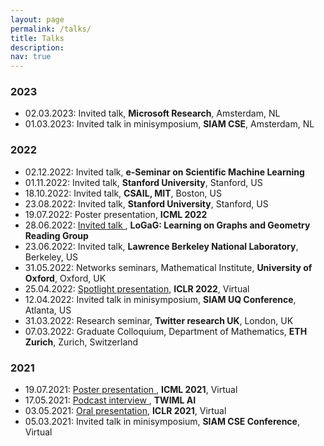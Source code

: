 ```yaml
---
layout: page
permalink: /talks/
title: Talks
description: 
nav: true
---
```


### 2023
* 02.03.2023: Invited talk, **Microsoft Research**, Amsterdam, NL
* 01.03.2023: Invited talk in minisymposium, **SIAM CSE**, Amsterdam, NL

### 2022
* 02.12.2022: Invited talk, **e-Seminar on Scientific Machine Learning**
* 01.11.2022: Invited talk, **Stanford University**, Stanford, US
* 18.10.2022: Invited talk, **CSAIL, MIT**, Boston, US
* 23.08.2022: Invited talk, **Stanford University**, Stanford, US
* 19.07.2022: Poster presentation, **ICML 2022**
* 28.06.2022: <a href="https://www.youtube.com/watch?v=YIhNLmbUBp4&feature=emb_logo"> Invited talk </a>, 
**LoGaG: Learning on Graphs and Geometry Reading Group**
* 23.06.2022: Invited talk, **Lawrence Berkeley National Laboratory**, Berkeley, US
* 31.05.2022: Networks seminars, Mathematical Institute, **University of Oxford**, Oxford, UK
* 25.04.2022: <a href="https://iclr.cc/virtual/2022/spotlight/6412"> Spotlight presentation</a>, **ICLR 2022**, Virtual
* 12.04.2022: Invited talk in minisymposium, **SIAM UQ Conference**, Atlanta, US
* 31.03.2022: Research seminar, **Twitter research UK**, London, UK
* 07.03.2022: Graduate Colloquium, Department of Mathematics, **ETH Zurich**, Zurich, Switzerland


### 2021
<a href=""> </a>
* 19.07.2021: <a href="https://icml.cc/virtual/2021/poster/10541"> Poster presentation </a>, **ICML 2021**, Virtual
* 17.05.2021: <a href="https://twimlai.com/learning-long-time-dependencies-with-rnns-w-konstantin-rusch/"> Podcast interview </a>, **TWIML AI**
* 03.05.2021: <a href="https://iclr.cc/virtual/2021/oral/3381"> Oral presentation</a>, **ICLR 2021**, Virtual
* 05.03.2021: Invited talk in minisymposium, **SIAM CSE Conference**, Virtual

